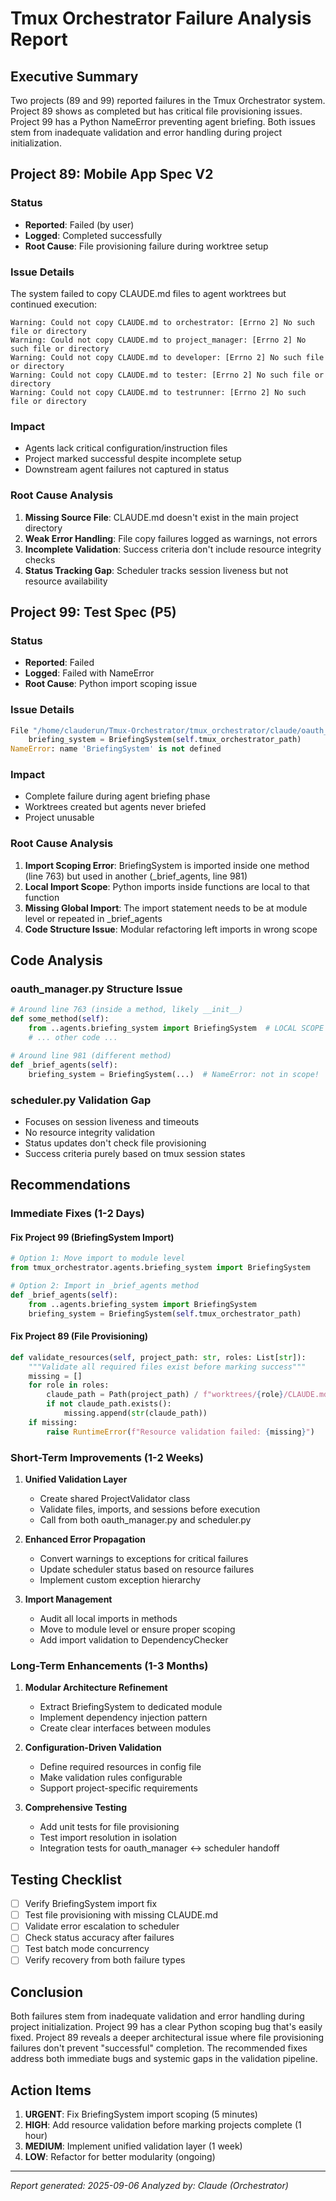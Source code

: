 # Tmux Orchestrator Failure Analysis Report

## Executive Summary
Two projects (89 and 99) reported failures in the Tmux Orchestrator system. Project 89 shows as completed but has critical file provisioning issues. Project 99 has a Python NameError preventing agent briefing. Both issues stem from inadequate validation and error handling during project initialization.

## Project 89: Mobile App Spec V2

### Status
- **Reported**: Failed (by user)
- **Logged**: Completed successfully
- **Root Cause**: File provisioning failure during worktree setup

### Issue Details
The system failed to copy CLAUDE.md files to agent worktrees but continued execution:
```
Warning: Could not copy CLAUDE.md to orchestrator: [Errno 2] No such file or directory
Warning: Could not copy CLAUDE.md to project_manager: [Errno 2] No such file or directory
Warning: Could not copy CLAUDE.md to developer: [Errno 2] No such file or directory
Warning: Could not copy CLAUDE.md to tester: [Errno 2] No such file or directory
Warning: Could not copy CLAUDE.md to testrunner: [Errno 2] No such file or directory
```

### Impact
- Agents lack critical configuration/instruction files
- Project marked successful despite incomplete setup
- Downstream agent failures not captured in status

### Root Cause Analysis
1. **Missing Source File**: CLAUDE.md doesn't exist in the main project directory
2. **Weak Error Handling**: File copy failures logged as warnings, not errors
3. **Incomplete Validation**: Success criteria don't include resource integrity checks
4. **Status Tracking Gap**: Scheduler tracks session liveness but not resource availability

## Project 99: Test Spec (P5)

### Status
- **Reported**: Failed
- **Logged**: Failed with NameError
- **Root Cause**: Python import scoping issue

### Issue Details
```python
File "/home/clauderun/Tmux-Orchestrator/tmux_orchestrator/claude/oauth_manager.py", line 981, in _brief_agents
    briefing_system = BriefingSystem(self.tmux_orchestrator_path)
NameError: name 'BriefingSystem' is not defined
```

### Impact
- Complete failure during agent briefing phase
- Worktrees created but agents never briefed
- Project unusable

### Root Cause Analysis
1. **Import Scoping Error**: BriefingSystem is imported inside one method (line 763) but used in another (_brief_agents, line 981)
2. **Local Import Scope**: Python imports inside functions are local to that function
3. **Missing Global Import**: The import statement needs to be at module level or repeated in _brief_agents
4. **Code Structure Issue**: Modular refactoring left imports in wrong scope

## Code Analysis

### oauth_manager.py Structure Issue
```python
# Around line 763 (inside a method, likely __init__)
def some_method(self):
    from ..agents.briefing_system import BriefingSystem  # LOCAL SCOPE
    # ... other code ...

# Around line 981 (different method)
def _brief_agents(self):
    briefing_system = BriefingSystem(...)  # NameError: not in scope!
```

### scheduler.py Validation Gap
- Focuses on session liveness and timeouts
- No resource integrity validation
- Status updates don't check file provisioning
- Success criteria purely based on tmux session states

## Recommendations

### Immediate Fixes (1-2 Days)

#### Fix Project 99 (BriefingSystem Import)
```python
# Option 1: Move import to module level
from tmux_orchestrator.agents.briefing_system import BriefingSystem

# Option 2: Import in _brief_agents method
def _brief_agents(self):
    from ..agents.briefing_system import BriefingSystem
    briefing_system = BriefingSystem(self.tmux_orchestrator_path)
```

#### Fix Project 89 (File Provisioning)
```python
def validate_resources(self, project_path: str, roles: List[str]):
    """Validate all required files exist before marking success"""
    missing = []
    for role in roles:
        claude_path = Path(project_path) / f"worktrees/{role}/CLAUDE.md"
        if not claude_path.exists():
            missing.append(str(claude_path))
    if missing:
        raise RuntimeError(f"Resource validation failed: {missing}")
```

### Short-Term Improvements (1-2 Weeks)

1. **Unified Validation Layer**
   - Create shared ProjectValidator class
   - Validate files, imports, and sessions before execution
   - Call from both oauth_manager.py and scheduler.py

2. **Enhanced Error Propagation**
   - Convert warnings to exceptions for critical failures
   - Update scheduler status based on resource failures
   - Implement custom exception hierarchy

3. **Import Management**
   - Audit all local imports in methods
   - Move to module level or ensure proper scoping
   - Add import validation to DependencyChecker

### Long-Term Enhancements (1-3 Months)

1. **Modular Architecture Refinement**
   - Extract BriefingSystem to dedicated module
   - Implement dependency injection pattern
   - Create clear interfaces between modules

2. **Configuration-Driven Validation**
   - Define required resources in config file
   - Make validation rules configurable
   - Support project-specific requirements

3. **Comprehensive Testing**
   - Add unit tests for file provisioning
   - Test import resolution in isolation
   - Integration tests for oauth_manager ↔ scheduler handoff

## Testing Checklist

- [ ] Verify BriefingSystem import fix
- [ ] Test file provisioning with missing CLAUDE.md
- [ ] Validate error escalation to scheduler
- [ ] Check status accuracy after failures
- [ ] Test batch mode concurrency
- [ ] Verify recovery from both failure types

## Conclusion

Both failures stem from inadequate validation and error handling during project initialization. Project 99 has a clear Python scoping bug that's easily fixed. Project 89 reveals a deeper architectural issue where file provisioning failures don't prevent "successful" completion. The recommended fixes address both immediate bugs and systemic gaps in the validation pipeline.

## Action Items

1. **URGENT**: Fix BriefingSystem import scoping (5 minutes)
2. **HIGH**: Add resource validation before marking projects complete (1 hour)
3. **MEDIUM**: Implement unified validation layer (1 week)
4. **LOW**: Refactor for better modularity (ongoing)

---
*Report generated: 2025-09-06*
*Analyzed by: Claude (Orchestrator)*